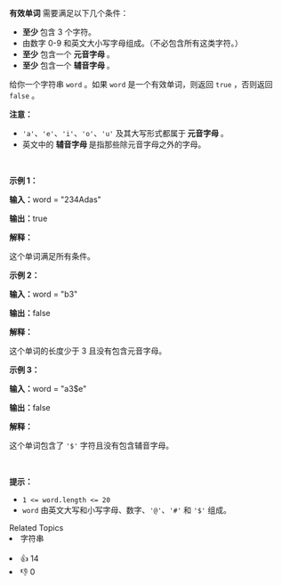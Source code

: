 <p><strong>有效单词</strong> 需要满足以下几个条件：</p>

<ul> 
 <li><strong>至少 </strong>包含 3 个字符。</li> 
 <li>由数字 0-9 和英文大小写字母组成。（不必包含所有这类字符。）</li> 
 <li><strong>至少</strong> 包含一个 <strong>元音字母 </strong>。</li> 
 <li><strong>至少</strong> 包含一个 <strong>辅音字母 </strong>。</li> 
</ul>

<p>给你一个字符串 <code>word</code> 。如果 <code>word</code> 是一个有效单词，则返回 <code>true</code> ，否则返回 <code>false</code> 。</p>

<p><strong>注意：</strong></p>

<ul> 
 <li><code>'a'</code>、<code>'e'</code>、<code>'i'</code>、<code>'o'</code>、<code>'u'</code> 及其大写形式都属于<strong> 元音字母 </strong>。</li> 
 <li>英文中的 <strong>辅音字母 </strong>是指那些除元音字母之外的字母。</li> 
</ul>

<p>&nbsp;</p>

<p><strong class="example">示例 1：</strong></p>

<div class="example-block"> 
 <p><strong>输入：</strong><span class="example-io">word = "234Adas"</span></p> 
</div>

<p><strong>输出：</strong><span class="example-io">true</span></p>

<p><strong>解释：</strong></p>

<p>这个单词满足所有条件。</p>

<p><strong class="example">示例 2：</strong></p>

<div class="example-block"> 
 <p><strong>输入：</strong><span class="example-io">word = "b3"</span></p> 
</div>

<p><strong>输出：</strong><span class="example-io">false</span></p>

<p><strong>解释：</strong></p>

<p>这个单词的长度少于 3 且没有包含元音字母。</p>

<p><strong class="example">示例 3：</strong></p>

<div class="example-block"> 
 <p><strong>输入：</strong><span class="example-io">word = "a3$e"</span></p> 
</div>

<p><strong>输出：</strong><span class="example-io">false</span></p>

<p><strong>解释：</strong></p>

<p>这个单词包含了 <code>'$'</code> 字符且没有包含辅音字母。</p>

<p>&nbsp;</p>

<p><strong>提示：</strong></p>

<ul> 
 <li><code>1 &lt;= word.length &lt;= 20</code></li> 
 <li><code>word</code> 由英文大写和小写字母、数字、<code>'@'</code>、<code>'#'</code> 和 <code>'$'</code> 组成。</li> 
</ul>

<div><div>Related Topics</div><div><li>字符串</li></div></div><br><div><li>👍 14</li><li>👎 0</li></div>
